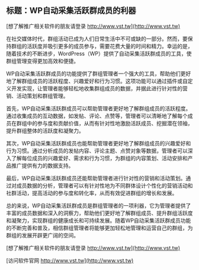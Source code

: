## **标题：WP自动采集活跃群成员的利器**

[想了解推广相关软件的朋友请登录 http://www.vst.tw](http://www.vst.tw)

在社交媒体时代，群组活动已成为人们日常生活中不可或缺的一部分。然而，要保持群组的活跃度并吸引更多的成员参与，需要花费大量的时间和精力。幸运的是，随着技术的不断进步，WordPress（WP）提供了自动采集活跃群成员的工具，使群组管理变得更加高效和便捷。

WP自动采集活跃群成员的功能提供了群组管理者一个强大的工具，帮助他们更好地了解群组成员的活跃程度、兴趣爱好和行为习惯。这项功能可以通过插件或自定义开发实现，让管理者能够轻松地收集群组成员的数据，并据此进行针对性的营销、活动策划和群组管理。

首先，WP自动采集活跃群成员可以帮助管理者更好地了解群组成员的活跃程度。通过收集成员的互动数据，如发帖、评论、点赞等，管理者可以清晰地了解每个成员在群组中的参与度和贡献价值，从而有针对性地激励活跃成员、挖掘潜在领袖，提升群组整体的活跃度和凝聚力。

其次，WP自动采集活跃群成员也能帮助管理者更好地了解群组成员的兴趣爱好和行为习惯。通过分析成员的发帖内容、评论主题、点赞对象等数据，管理者可以深入了解每位成员的兴趣爱好、需求和行为习惯，为群组的内容策划、活动安排和产品推广提供有力的数据支持。

最后，WP自动采集活跃群成员还能帮助管理者进行针对性的营销和活动策划。通过对成员数据的分析，管理者可以有针对性地为不同群体设计个性化的营销活动和社群活动，提高活动的参与度和转化率，从而有效促进群组的增长和发展。

总的来说，WP自动采集活跃群成员是群组管理者的一项利器，它为管理者提供了丰富的成员数据和深入的洞察力，帮助他们更好地了解群组成员、提升群组活跃度和凝聚力，实现群组的健康成长和可持续发展。随着WP自动采集活跃群成员功能的不断完善和普及，相信群组管理者将能够更加轻松地管理和运营自己的群组，为群组的发展开辟更广阔的空间。

[想了解推广相关软件的朋友请登录 http://www.vst.tw](http://www.vst.tw)


[访问软件官网 http://www.vst.tw](http://www.vst.tw)

